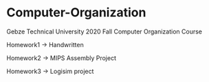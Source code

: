# Computer-Organization
Gebze Technical University 2020 Fall Computer Organization Course


Homework1 -> Handwritten

Homework2 -> MIPS Assembly Project

Homework3 -> Logisim project
